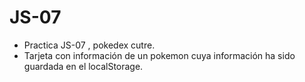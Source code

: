 # JS-07
- Practica JS-07 , pokedex cutre.
- Tarjeta con información de un pokemon cuya información ha sido guardada en el localStorage.